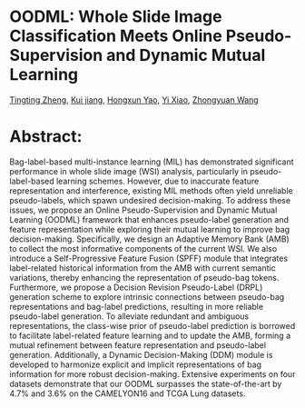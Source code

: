 
# OODML: Whole Slide Image Classification Meets Online Pseudo-Supervision and Dynamic Mutual Learning

[Tingting Zheng](https://scholar.google.com/citations?user=AJ5zl-wAAAAJ&hl=zh-CN),  [Kui jiang](https://scholar.google.com/citations?user=AbOLE9QAAAAJ&hl=en&oi=ao), [Hongxun Yao](https://scholar.google.com/citations?user=aOMFNFsAAAAJ), [Yi Xiao](https://xy-boy.github.io/), [Zhongyuan Wang](https://scholar.google.com/citations?user=C76RWZMAAAAJ&hl=zh-CN&oi=ao)

# Abstract:
Bag-label-based multi-instance learning (MIL) has demonstrated significant performance in whole slide image (WSI) analysis, particularly in pseudo-label-based learning schemes. However, due to inaccurate feature representation and interference, existing MIL methods often yield unreliable pseudo-labels, which spawn undesired decision-making. To address these issues, we propose an Online Pseudo-Supervision and Dynamic Mutual Learning (OODML) framework that enhances pseudo-label generation and feature representation while exploring their mutual learning to improve bag decision-making. Specifically, we design an Adaptive Memory Bank (AMB) to collect the most informative components of the current WSI. We also introduce a Self-Progressive Feature Fusion (SPFF) module that integrates label-related historical information from the AMB with current semantic variations, thereby enhancing the representation of pseudo-bag tokens. Furthermore, we propose a Decision Revision Pseudo-Label (DRPL) generation scheme to explore intrinsic connections between pseudo-bag representations and bag-label predictions, resulting in more reliable pseudo-label generation. To alleviate redundant and ambiguous representations, the class-wise prior of pseudo-label prediction is borrowed to facilitate label-related feature learning and to update the AMB, forming a mutual refinement between feature representation and pseudo-label generation. Additionally, a Dynamic Decision-Making (DDM) module is developed to harmonize explicit and implicit representations of bag information for more robust decision-making. Extensive experiments on four datasets demonstrate that our OODML surpasses the state-of-the-art by 4.7% and 3.6% on the CAMELYON16 and TCGA Lung datasets.
